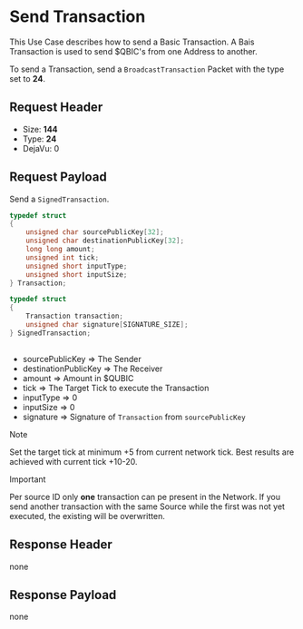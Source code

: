 # Send Transaction
This Use Case describes how to send a Basic Transaction. A Bais Transaction is used to send $QBIC's from one Address to another.

To send a Transaction, send a `BroadcastTransaction` Packet with the type set to **24**.

## Request Header
- Size: **144**
- Type: **24**
- DejaVu: 0

## Request Payload
Send a `SignedTransaction`.

```c++
typedef struct
{
    unsigned char sourcePublicKey[32];
    unsigned char destinationPublicKey[32];
    long long amount;
    unsigned int tick;
    unsigned short inputType;
    unsigned short inputSize;
} Transaction;

typedef struct
{
    Transaction transaction;
    unsigned char signature[SIGNATURE_SIZE];
} SignedTransaction;
    
```

- sourcePublicKey => The Sender
- destinationPublicKey => The Receiver
- amount => Amount in $QUBIC
- tick => The Target Tick to execute the Transaction
- inputType => 0
- inputSize => 0
- signature => Signature of `Transaction` from `sourcePublicKey`

> [!NOTE]
> Set the target tick at minimum +5 from current network tick. Best results are achieved with current tick +10-20.

> [!IMPORTANT]
> Per source ID only **one** transaction can pe present in the Network. If you send another transaction with the same Source while the first was not yet executed, the existing will be overwritten.

## Response Header
none

## Response Payload
none
